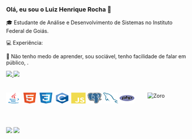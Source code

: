 ### Olá, eu sou o Luiz Henrique Rocha 👋

🎓 Estudante de Análise e Desenvolvimento de Sistemas no Instituto Federal de Goiás.

💻 Experiência:

🌱 Não tenho medo de aprender, sou sociável, tenho facilidade de falar em público, .

<div>
  <a href="https://github.com/LuizHenriqueRO">
    <img height="200em" class="color" src="https://github-readme-stats.vercel.app/api?username=LuizHenriqueRO&count_private=true&show_icons=true&bg_color=30,000000,4169E1&title_color=fff&text_color=fff" />
    <img height="200em" src="https://github-readme-stats.vercel.app/api/top-langs/?username=LuizHenriqueRO&layout=donut&bg_color=30,4169E1,000000&title_color=fff&text_color=fff" />
  </a>
 </div>

<div style="display: inline_block; margin-top: 40px;">
    <img align="center" alt="Java" height="30" width="40" src="https://raw.githubusercontent.com/devicons/devicon/master/icons/java/java-original.svg">
    <img align="center" alt="HTML" height="30" width="40" src="https://raw.githubusercontent.com/devicons/devicon/master/icons/html5/html5-original.svg">
    <img align="center" alt="CSS" height="30" width="40" src="https://raw.githubusercontent.com/devicons/devicon/master/icons/css3/css3-original.svg">
    <img align="center" alt="C" height="30" width="40" src="https://raw.githubusercontent.com/devicons/devicon/master/icons/c/c-original.svg">
    <img align="center" alt="JavaScript" height="30" width="40" src="https://raw.githubusercontent.com/devicons/devicon/master/icons/javascript/javascript-plain.svg">
    <img align="right" src="https://tenor.com/pt-BR/view/zoro-one-piece-training-gif-19618441.gif" alt="Zoro" width="120">
    <img align="center" alt="PostgreSQL" height="30" width="40" src="https://raw.githubusercontent.com/devicons/devicon/master/icons/postgresql/postgresql-original.svg">
    <img align="center" alt="MySQL" height="30" width="40" src="https://raw.githubusercontent.com/devicons/devicon/master/icons/mysql/mysql-original.svg">
    <img align="center" alt="PHP" height="30" width="40" src="https://raw.githubusercontent.com/devicons/devicon/master/icons/php/php-original.svg">

</div>

  <br>
</div>

<div style="margin-top: 30px;">
    <br>
    <a href="www.linkedin.com/in/luiz-henrique-rocha-de-oliveira-547655244" target="_blank"><img src="https://img.shields.io/badge/LinkedIn-0077B5?style=for-the-badge&logo=linkedin&logoColor=white" target="_blank"></a> 
    <a href="mailto:luizrocha1911@gmail.com"><img src="https://img.shields.io/badge/-Gmail-%23333?style=for-the-badge&logo=gmail&logoColor=white" target="_blank"></a>
</div>
